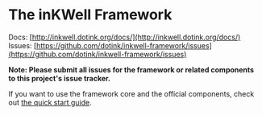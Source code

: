 # The inKWell Framework

Docs:   [http://inkwell.dotink.org/docs/](http://inkwell.dotink.org/docs/)
Issues: [https://github.com/dotink/inkwell-framework/issues](https://github.com/dotink/inkwell-framework/issues)

**Note: Please submit all issues for the framework or related components to this project's
issue tracker.**

If you want to use the framework core and the official components, check out
[the quick start guide](http://inkwell.dotink.org/docs/quick-start).
